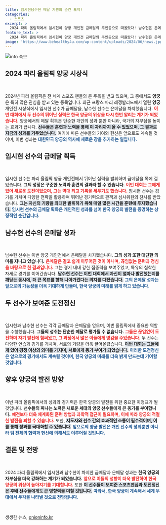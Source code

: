 ```yaml
---
title: 임시현남수현 메달 기쁨의 순간 포착!
categories:
  - 스포츠
excerpt: >
  2024 파리 올림픽에서 임시현이 양궁 개인전 금메달의 주인공으로 떠올랐다! 남수현은 은메달을 차지하며 한국 양궁의 힘을 입증했다. 이들의 환상적인 성과에 박수!
feature_text: >
  2024 파리 올림픽에서 임시현이 양궁 개인전 금메달의 주인공으로 떠올랐다! 남수현은 은메달을 차지하며 한국 양궁의 힘을 입증했다. 이들의 환상적인 성과에 박수!
image: 'https://www.behealthy4u.com/wp-content/uploads/2024/06/news.jpg'
---
```


<p><img src="https://www.behealthy4u.com/wp-content/uploads/2024/06/news.jpg" alt="info 속보" /></p>

<h2 data-ke-size="size26">2024 파리 올림픽 양궁 시상식</h2>

<p data-ke-size="size16">&nbsp;</p>

<p data-ke-size="size16">2024년 파리 올림픽은 전 세계 스포츠 팬들의 큰 주목을 받고 있으며, 그 중에서도 <b>양궁</b>은 특히 많은 관심을 받고 있는 종목입니다. 최근 프랑스 파리 레쟁발리드에서 열린 <b>양궁</b> 개인전 시상식에서 임시현 선수가 금메달을, 남수현 선수는 은메달을 차지했습니다. <b><span style="color: #ee2323;">이번 대회에서 두 선수의 뛰어난 실력은 한국 양궁의 위상을 다시 한번 알리는 계기가 되었습니다.</span></b> 양궁에서의 메달 획득은 단순한 개인의 성과 뿐만 아니라, 국가의 자부심을 높이는 효과가 큽니다. <b><span style="background-color: #21538527;">선수들은 훈련과 노력을 통해 이 자리까지 올 수 있었으며, 그 결과로 지금의 성과를 거두었습니다.</span></b> 여기에 따른 선수들의 기여와 헌신은 앞으로도 계속될 것이며, 이번 성과는 <b><span style="color: #1a5490;">대한민국 양궁의 역사에 새로운 장을 추가하는 일입니다.</span></b> </p>

<h2 data-ke-size="size26">임시현 선수의 금메달 획득</h2>

<p data-ke-size="size16">&nbsp;</p>

<p data-ke-size="size16">임시현 선수는 파리 올림픽 양궁 개인전에서 뛰어난 실력을 발휘하며 금메달을 목에 걸었습니다. <b>그의 성장은 꾸준한 노력과 훈련의 결과라 할 수 있습니다.</b> <b><span style="color: #ee2323;">이번 대회는 그에게 있어 새로운 도전이었으며, 그는 역대 최고 기록을 세우기도 했습니다.</span></b> 임시현 선수는 경기를 거치며 다양한 전략을 활용하며 뛰어난 경기력으로 관객과 심사위원의 찬사를 받았습니다. <b><span style="background-color: #21538527;">그는 자신의 기량을 최대한 발휘하기 위해 매일 많은 시간을 훈련에 투자했습니다.</span></b> <b><span style="color: #1a5490;">임시현 선수의 금메달 획득은 개인적인 성과를 넘어 한국 양궁의 발전을 증명하는 상징적인 순간입니다.</span></b></p>

<h2 data-ke-size="size26">남수현 선수의 은메달 성과</h2>

<p data-ke-size="size16">&nbsp;</p>

<p data-ke-size="size16">남수현 선수는 이번 양궁 개인전에서 은메달을 차지했습니다. <b>그의 성과 또한 대단한 의미를 지니고 있습니다.</b> <b><span style="color: #ee2323;">은메달은 결코 쉽게 이루어진 것이 아니며, 끊임없는 훈련과 정심을 바탕으로 한 결과입니다.</span></b> 그는 경기 내내 강한 집중력을 보여주었고, 특유의 침착한 자세로 경기를 이어갔습니다. <b><span style="background-color: #21538527;">남수현 선수는 이번 대회에서 자신이 얼마나 발전했는지를 깨닫는 동시에, 더 큰 목표를 향해 나아가겠다는 의지를 다졌습니다.</span></b> <b><span style="color: #1a5490;">그의 은메달 성과는 앞으로의 가능성을 더욱 기대하게 만들며, 한국 양궁의 미래를 밝게 하고 있습니다.</span></b></p>

<h2 data-ke-size="size26">두 선수가 보여준 도전정신</h2>

<p data-ke-size="size16">&nbsp;</p>

<p data-ke-size="size16">임시현과 남수현 선수는 각각 금메달과 은메달을 얻으며, 이번 올림픽에서 중요한 역할을 수행했습니다. <b>그들의 성취는 단순한 메달로 평가될 수 없습니다.</b> <b><span style="color: #ee2323;">그들은 끊임없이 도전하며 자기 발전에 힘써왔고, 그 과정에서 많은 이들에게 영감을 주었습니다.</span></b> 두 선수는 다양한 연습과 경기를 거치며, 서로의 기량을 더욱 끌어올렸습니다. <b><span style="background-color: #21538527;">이번 대회는 그들에게 있어 경쟁 이상의 의미를 가지며, 서로에게 동기 부여가 되었습니다.</span></b> <b><span style="color: #1a5490;">이러한 도전정신은 앞으로의 경기에서도 계속될 것이며, 한국 양궁의 미래를 더욱 밝게 만드는데 기여할 것입니다.</span></b></p>

<h2 data-ke-size="size26">향후 양궁의 발전 방향</h2>

<p data-ke-size="size16">&nbsp;</p>

<p data-ke-size="size16">이번 파리 올림픽에서의 성과와 경기력은 한국 양궁의 발전을 위한 중요한 이정표가 될 것입니다. <b>선수들의 피나는 노력은 새로운 세대의 양궁 선수들에게 큰 동기를 부여합니다.</b> <b><span style="color: #ee2323;">예전보다 더욱 체계화된 훈련 방법과 과학적 접근이 필요하며, 이에 따라 양궁의 적절한 발전을 꾀할 수 있습니다.</span></b> 또한, <b><span style="background-color: #21538527;">지도자와 선수 간의 효과적인 소통이 필수적이며, 이를 통해 성과를 극대화할 수 있습니다.</span></b> <b><span style="color: #1a5490;">앞으로의 양궁 발전은 개인 선수의 성취뿐만 아니라 팀 전체의 협력과 헌신에 의해서도 이루어질 것입니다.</span></b></p>

<h2 data-ke-size="size26">결론 및 전망</h2>

<p data-ke-size="size16">&nbsp;</p>

<p data-ke-size="size16">2024 파리 올림픽에서 임시현과 남수현이 차지한 금메달과 은메달 성과는 <b>한국 양궁의 자부심을 더욱 강화하는 계기가 되었습니다.</b> <b><span style="color: #ee2323;">앞으로 이들의 성향이 더욱 발전하여 한국 양궁의 위상이 높아지기를 기대합니다.</span></b> 또한 <b><span style="background-color: #21538527;">이 선수들이 보여준 스포츠맨십과 도전정신은 후배 선수들에게도 큰 영향력을 미칠 것입니다.</span></b> <b><span style="color: #1a5490;">따라서, 한국 양궁이 계속해서 세계 무대에서 두각을 나타낼 것으로 전망됩니다.</span></b></p>

<p data-ke-size="size16">&nbsp;</p>
생생한 뉴스, <a href="https://onioninfo.kr" rel="dofollow">onioninfo.kr</a>


